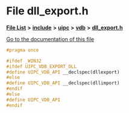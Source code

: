 

# File dll\_export.h

[**File List**](files.md) **>** [**include**](dir_d44c64559bbebec7f509842c48db8b23.md) **>** [**uipc**](dir_9f30510905f1286cc334e7ecdb1aceca.md) **>** [**vdb**](dir_25c4270e0507639fcebea9a8642b71ea.md) **>** [**dll\_export.h**](dll__export_8h.md)

[Go to the documentation of this file](dll__export_8h.md)


```C++
#pragma once

#ifdef _WIN32
#ifdef UIPC_VDB_EXPORT_DLL
#define UIPC_VDB_API __declspec(dllexport)
#else
#define UIPC_VDB_API __declspec(dllimport)
#endif
#else
#define UIPC_VDB_API
#endif
```


